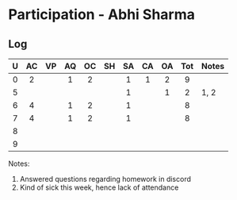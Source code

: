 # Participation - Abhi Sharma

## Log ##

| U | AC | VP | AQ | OC | SH | SA | CA | OA | Tot | Notes
|:-:|:--:|:--:|:--:|:--:|:--:|:--:|:--:|:--:|:---:|:--------
| 0 |  2 |    |  1 |  2 |    |  1 |  1 |  2 |  9  | 
| 5 |    |    |    |    |    |  1 |    |  1 |  2  | 1, 2
| 6 |  4 |    |  1 |  2 |    |  1 |    |    |  8  | 
| 7 |  4 |    |  1 |  2 |    |  1 |    |    |  8  | 
| 8 | 
| 9 |

Notes:
1. Answered questions regarding homework in discord 
2. Kind of sick this week, hence lack of attendance

